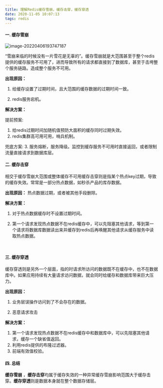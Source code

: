 ```yaml
---
title: 理解Redis缓存雪崩，缓存击穿，缓存穿透
date: 2020-11-05 10:07:13
tags: redis
---
```


#### 一. 缓存雪崩

![image-20220406193747187](https://cdn.jsdelivr.net/gh/wenPKtalk/pictures@master/blog/20220407/10_31/image-20220406193747187.png)

“雪崩来临的时候没有一片雪花是无辜的”。缓存雪崩就是大范围甚至于整个redis提供的缓存服务不可用了，进而导致所有的请求都直接到了数据库，甚至于击垮整个服务链路。造成整个服务不可用。

**出现原因：**

1. 给缓存设置了过期时间，且大范围的缓存数据的过期时间一致。

2. redis服务宕机。

**解决方案：**

提前预案: 
1. 给redis过期时间加随机值预防大面积的缓存同时过期失效。
2. redis集群高可用可用，哨兵机制。

兜底方案: 
3. 服务熔断，服务降级。监控到缓存服务不可用时直接返回，或者限制流量直接请求到数据库层。

#### 二. 缓存击穿
相交于缓存雪崩大范围或整体缓存不可用缓存击穿则是指某个热点key过期，导致的缓存失效。常常是一部分热点数据，如秒杀产品的库存数据。

**出现原因：**
热点数据过期，或者被其他手段删除。

**解决方案：**

1. 对于热点数据缓存时不设置过期时间。

2. 第一个请求发现热点数据不在redis缓存中，可以先阻塞其他请求，等到第一个请求将数据库数据读出来并缓存到redis后再唤醒其他请求从缓存服务中读取热点数据。

﻿

#### 三. 缓存穿透
缓存穿透则是另外一个层面，指的时请求所访问的数据既不在缓存中，也不在数据库中。如果应用持续有大量请求访问数据，就会同时给缓存和数据库带来巨大压力。

**出现原因：**

1. 业务层误操作访问到了不会存在的数据。

2. 恶意请求攻击

**解决方案：**

1. 第一个请求发现热点数据不在redis缓存中和数据库中，可以先阻塞其他请求，缓存一个缺省值返回。
2. 利用redis提供的布隆过滤器。
3. 前端有效值校验。

#### 四. 总结
**缓存雪崩** ，**缓存击穿**均属于缓存失效的一种异常缓存雪崩影响范围大于缓存击穿。**缓存穿透**则是数据本身就在整个数据存储层。
